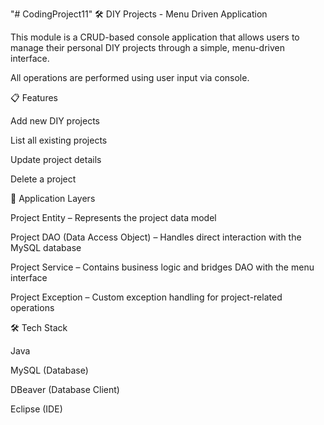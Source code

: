 "# CodingProject11" 
🛠️ DIY Projects - Menu Driven Application

This module is a CRUD-based console application that allows users to manage their personal DIY projects through a simple, menu-driven interface.

All operations are performed using user input via console.

📋 Features

Add new DIY projects

List all existing projects

Update project details

Delete a project


🧱 Application Layers

Project Entity – Represents the project data model

Project DAO (Data Access Object) – Handles direct interaction with the MySQL database

Project Service – Contains business logic and bridges DAO with the menu interface

Project Exception – Custom exception handling for project-related operations

🛠️ Tech Stack

Java

MySQL (Database)

DBeaver (Database Client)

Eclipse (IDE)

